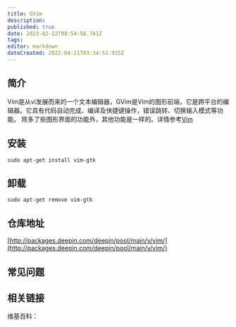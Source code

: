 ```yaml
---
title: GVim
description: 
published: true
date: 2023-02-22T08:54:58.761Z
tags: 
editor: markdown
dateCreated: 2022-04-21T03:34:52.935Z
---
```


## 简介

Vim是从vi发展而来的一个文本编辑器，GVim是Vim的图形前端，它是跨平台的编辑器。它具有代码自动完成、编译及快捷键操作，错误跳转、切换输入模式等功能。
除多了些图形界面的功能外，其他功能是一样的。详情参考[Vim](/zh/03_按知识点等级划分/01_中阶/Vim)

## 安装

`sudo apt-get install vim-gtk`

## 卸载

`sudo apt-get remove vim-gtk`

## 仓库地址

[http://packages.deepin.com/deepin/pool/main/v/vim/](http://packages.deepin.com/deepin/pool/main/v/vim/)

## 常见问题

## 相关链接

维基百科：
